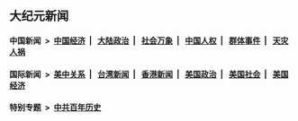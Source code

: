 ## 大纪元新闻

#### 中国新闻 &nbsp;>&nbsp; [中国经济](indexes/ncid283/README.md?05310045) &nbsp;| &nbsp; [大陆政治](indexes/ncid277/README.md?05310045) &nbsp;| &nbsp; [社会万象](indexes/ncid282/README.md?05310045) &nbsp;| &nbsp; [中国人权](indexes/ncid278/README.md?05310045) &nbsp;| &nbsp; [群体事件](indexes/ncid279/README.md?05310045) &nbsp;| &nbsp; [天灾人祸](indexes/ncid280/README.md?05310045)

#### 国际新闻 &nbsp;>&nbsp; [美中关系](indexes/nf1412576/README.md?05310045) &nbsp;| &nbsp; [台湾新闻](indexes/ncid1349361/README.md?05310045) &nbsp;| &nbsp; [香港新闻](indexes/ncid1349362/README.md?05310045) &nbsp;| &nbsp; [美国政治](indexes/ncid1078159/README.md?05310045) &nbsp;| &nbsp; [美国社会](indexes/ncid1078160/README.md?05310045) &nbsp;| &nbsp; [美国经济](indexes/ncid1078158/README.md?05310045)

#### 特别专题 &nbsp;>&nbsp; [中共百年历史](https://github.com/epoch-news/epoch-special/blob/master/README.md?05310045)  
